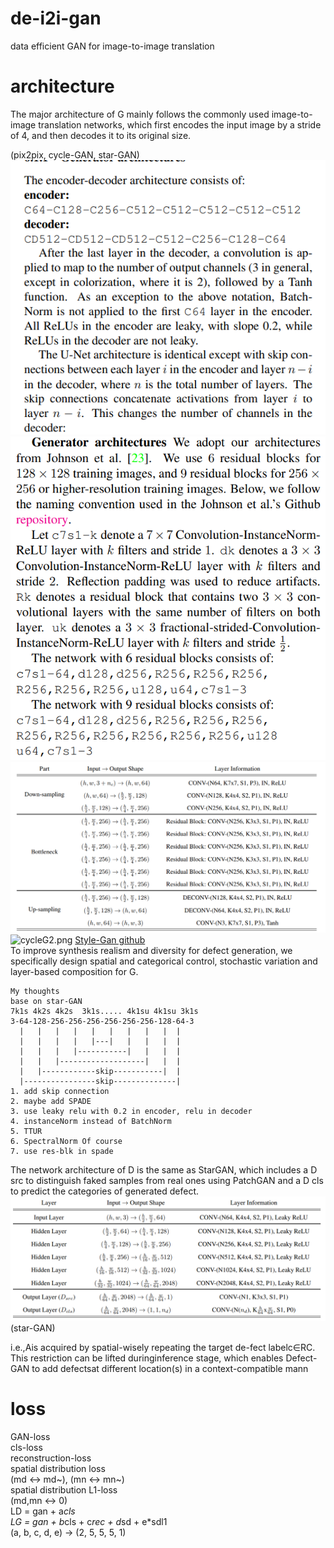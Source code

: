 # de-i2i-gan
data efficient GAN for image-to-image translation

# architecture
The major architecture of G mainly follows the commonly used image-to-image translation networks, which first encodes the input image by a stride of 4, and then decodes it to its original size.

(pix2pix, cycle-GAN, star-GAN)
![pix2pix-G.png](images/pixG.png)
![cycleGAN-G.png](images/cycleG.png)
![starGAN-G.png](images/starG.png)
![cycleG2.png](https://miro.medium.com/max/4800/1*IPAXkl4Cz2RsDwHPHck7Xw.png)
[Style-Gan github](https://github.com/yunjey/stargan)  
To improve synthesis realism and diversity for defect generation, we specifically design spatial and categorical control, stochastic variation and layer-based composition for G.
```angular2html
My thoughts
base on star-GAN
7k1s 4k2s 4k2s  3k1s..... 4k1su 4k1su 3k1s
3-64-128-256-256-256-256-256-256-128-64-3
  |   |   |   |   |   |   |   |   |  | 
  |   |   |   |   |---|   |   |   |  | 
  |   |   |   |-----------|   |   |  | 
  |   |   |-------------------|   |  | 
  |   |------------skip-----------|  |
  |----------------skip--------------|
1. add skip connection
2. maybe add SPADE
3. use leaky relu with 0.2 in encoder, relu in decoder
4. instanceNorm instead of BatchNorm
5. TTUR
6. SpectralNorm Of course
7. use res-blk in spade
```
The network architecture of D is the same as StarGAN, which includes a D src to distinguish faked samples from real ones using PatchGAN and a D cls to predict the categories of generated defect.
![starGAN-D.png](images/starD.png)
(star-GAN)

i.e.,Ais acquired by spatial-wisely repeating the target de-fect labelc∈RC. This restriction can be lifted duringinference stage, which enables Defect-GAN to add defectsat different location(s) in a context-compatible mann

# loss
GAN-loss  
cls-loss  
reconstruction-loss  
spatial distribution loss  
(md <-> md~), (mn <-> mn~)  
spatial distribution L1-loss  
(md,mn <-> 0)  
LD = gan + a*cls  
LG = gan + b*cls + c*rec + d*sd + e*sdl1  
(a, b, c, d, e) -> (2, 5, 5, 5, 1)  